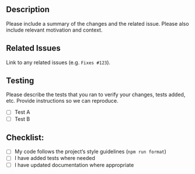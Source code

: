 ## Description
Please include a summary of the changes and the related issue. Please also include relevant motivation and context.

## Related Issues
Link to any related issues (e.g. `Fixes #123`).

## Testing
Please describe the tests that you ran to verify your changes, tests added, etc. Provide instructions so we can reproduce.

- [ ] Test A
- [ ] Test B

## Checklist:
- [ ] My code follows the project’s style guidelines (`npm run format`)
- [ ] I have added tests where needed
- [ ] I have updated documentation where appropriate